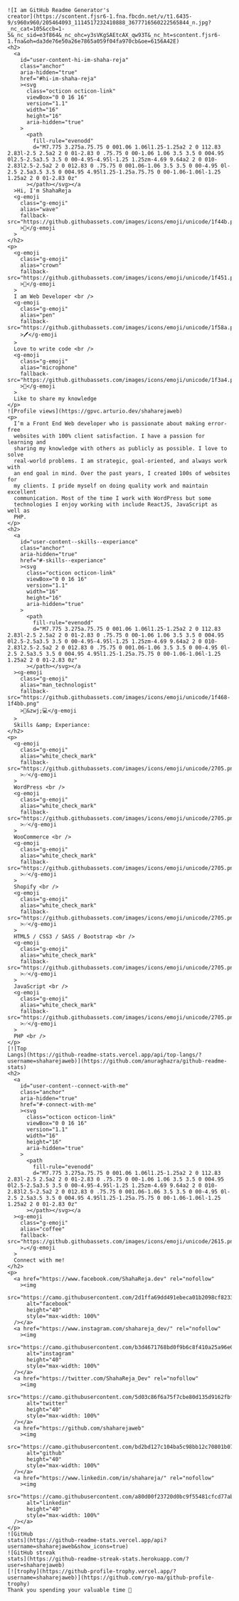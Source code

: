     ![I am GitHub Readme Generator's
    creator](https://scontent.fjsr6-1.fna.fbcdn.net/v/t1.6435-9/s960x960/205464093_1114517232410888_3677716560222565844_n.jpg?_nc_cat=105&ccb=1-5&_nc_sid=e3f864&_nc_ohc=y3sVKgSAEtcAX_qw93T&_nc_ht=scontent.fjsr6-1.fna&oh=da3de76e50a26e7865a059f04fa970cb&oe=6156A42E)
    <h2>
      <a
        id="user-content-hi-im-shaha-reja"
        class="anchor"
        aria-hidden="true"
        href="#hi-im-shaha-reja"
        ><svg
          class="octicon octicon-link"
          viewBox="0 0 16 16"
          version="1.1"
          width="16"
          height="16"
          aria-hidden="true"
        >
          <path
            fill-rule="evenodd"
            d="M7.775 3.275a.75.75 0 001.06 1.06l1.25-1.25a2 2 0 112.83 2.83l-2.5 2.5a2 2 0 01-2.83 0 .75.75 0 00-1.06 1.06 3.5 3.5 0 004.95 0l2.5-2.5a3.5 3.5 0 00-4.95-4.95l-1.25 1.25zm-4.69 9.64a2 2 0 010-2.83l2.5-2.5a2 2 0 012.83 0 .75.75 0 001.06-1.06 3.5 3.5 0 00-4.95 0l-2.5 2.5a3.5 3.5 0 004.95 4.95l1.25-1.25a.75.75 0 00-1.06-1.06l-1.25 1.25a2 2 0 01-2.83 0z"
          ></path></svg></a
      >Hi, I'm ShahaReja
      <g-emoji
        class="g-emoji"
        alias="wave"
        fallback-src="https://github.githubassets.com/images/icons/emoji/unicode/1f44b.png"
        >👋</g-emoji
      >
    </h2>
    <p>
      <g-emoji
        class="g-emoji"
        alias="crown"
        fallback-src="https://github.githubassets.com/images/icons/emoji/unicode/1f451.png"
        >👑</g-emoji
      >
      I am Web Developer <br />
      <g-emoji
        class="g-emoji"
        alias="pen"
        fallback-src="https://github.githubassets.com/images/icons/emoji/unicode/1f58a.png"
        >🖊️</g-emoji
      >
      Love to write code <br />
      <g-emoji
        class="g-emoji"
        alias="microphone"
        fallback-src="https://github.githubassets.com/images/icons/emoji/unicode/1f3a4.png"
        >🎤</g-emoji
      >
      Like to share my knowledge
    </p>
    ![Profile views](https://gpvc.arturio.dev/shaharejaweb)
    <p>
      I’m a Front End Web developer who is passionate about making error-free
      websites with 100% client satisfaction. I have a passion for learning and
      sharing my knowledge with others as publicly as possible. I love to solve
      real-world problems. I am strategic, goal-oriented, and always work with
      an end goal in mind. Over the past years, I created 100s of websites for
      my clients. I pride myself on doing quality work and maintain excellent
      communication. Most of the time I work with WordPress but some
      technologies I enjoy working with include ReactJS, JavaScript as well as
      PHP.
    </p>
    <h2>
      <a
        id="user-content--skills--experiance"
        class="anchor"
        aria-hidden="true"
        href="#-skills--experiance"
        ><svg
          class="octicon octicon-link"
          viewBox="0 0 16 16"
          version="1.1"
          width="16"
          height="16"
          aria-hidden="true"
        >
          <path
            fill-rule="evenodd"
            d="M7.775 3.275a.75.75 0 001.06 1.06l1.25-1.25a2 2 0 112.83 2.83l-2.5 2.5a2 2 0 01-2.83 0 .75.75 0 00-1.06 1.06 3.5 3.5 0 004.95 0l2.5-2.5a3.5 3.5 0 00-4.95-4.95l-1.25 1.25zm-4.69 9.64a2 2 0 010-2.83l2.5-2.5a2 2 0 012.83 0 .75.75 0 001.06-1.06 3.5 3.5 0 00-4.95 0l-2.5 2.5a3.5 3.5 0 004.95 4.95l1.25-1.25a.75.75 0 00-1.06-1.06l-1.25 1.25a2 2 0 01-2.83 0z"
          ></path></svg></a
      ><g-emoji
        class="g-emoji"
        alias="man_technologist"
        fallback-src="https://github.githubassets.com/images/icons/emoji/unicode/1f468-1f4bb.png"
        >👨&zwj;💻</g-emoji
      >
      Skills &amp; Experiance:
    </h2>
    <p>
      <g-emoji
        class="g-emoji"
        alias="white_check_mark"
        fallback-src="https://github.githubassets.com/images/icons/emoji/unicode/2705.png"
        >✅</g-emoji
      >
      WordPress <br />
      <g-emoji
        class="g-emoji"
        alias="white_check_mark"
        fallback-src="https://github.githubassets.com/images/icons/emoji/unicode/2705.png"
        >✅</g-emoji
      >
      WooCommerce <br />
      <g-emoji
        class="g-emoji"
        alias="white_check_mark"
        fallback-src="https://github.githubassets.com/images/icons/emoji/unicode/2705.png"
        >✅</g-emoji
      >
      Shopify <br />
      <g-emoji
        class="g-emoji"
        alias="white_check_mark"
        fallback-src="https://github.githubassets.com/images/icons/emoji/unicode/2705.png"
        >✅</g-emoji
      >
      HTML5 / CSS3 / SASS / Bootstrap <br />
      <g-emoji
        class="g-emoji"
        alias="white_check_mark"
        fallback-src="https://github.githubassets.com/images/icons/emoji/unicode/2705.png"
        >✅</g-emoji
      >
      JavaScript <br />
      <g-emoji
        class="g-emoji"
        alias="white_check_mark"
        fallback-src="https://github.githubassets.com/images/icons/emoji/unicode/2705.png"
        >✅</g-emoji
      >
      PHP <br />
    </p>
    [![Top
    Langs](https://github-readme-stats.vercel.app/api/top-langs/?username=shaharejaweb)](https://github.com/anuraghazra/github-readme-stats)
    <h2>
      <a
        id="user-content--connect-with-me"
        class="anchor"
        aria-hidden="true"
        href="#-connect-with-me"
        ><svg
          class="octicon octicon-link"
          viewBox="0 0 16 16"
          version="1.1"
          width="16"
          height="16"
          aria-hidden="true"
        >
          <path
            fill-rule="evenodd"
            d="M7.775 3.275a.75.75 0 001.06 1.06l1.25-1.25a2 2 0 112.83 2.83l-2.5 2.5a2 2 0 01-2.83 0 .75.75 0 00-1.06 1.06 3.5 3.5 0 004.95 0l2.5-2.5a3.5 3.5 0 00-4.95-4.95l-1.25 1.25zm-4.69 9.64a2 2 0 010-2.83l2.5-2.5a2 2 0 012.83 0 .75.75 0 001.06-1.06 3.5 3.5 0 00-4.95 0l-2.5 2.5a3.5 3.5 0 004.95 4.95l1.25-1.25a.75.75 0 00-1.06-1.06l-1.25 1.25a2 2 0 01-2.83 0z"
          ></path></svg></a
      ><g-emoji
        class="g-emoji"
        alias="coffee"
        fallback-src="https://github.githubassets.com/images/icons/emoji/unicode/2615.png"
        >☕</g-emoji
      >
      Connect with me!
    </h2>
    <p>
      <a href="https://www.facebook.com/ShahaReja.dev" rel="nofollow"
        ><img
          src="https://camo.githubusercontent.com/2d1ffa69dd491ebeca01b2098cf8233dd09950ff5895abccd5b455ca442abc59/68747470733a2f2f696d672e736869656c64732e696f2f62616467652f46616365626f6f6b2d3138373746323f7374796c653d666f722d7468652d6261646765266c6f676f3d66616365626f6f6b266c6f676f436f6c6f723d7768697465"
          alt="facebook"
          height="40"
          style="max-width: 100%"
      /></a>
      <a href="https://www.instagram.com/shahareja_dev/" rel="nofollow"
        ><img
          src="https://camo.githubusercontent.com/b3d4671768bd0f9b6c8f410a25a96e0c5a4d135208d8910461e986f97e7985ab/68747470733a2f2f696d672e736869656c64732e696f2f62616467652f496e7374616772616d2d4534343035463f7374796c653d666f722d7468652d6261646765266c6f676f3d696e7374616772616d266c6f676f436f6c6f723d7768697465"
          alt="instagram"
          height="40"
          style="max-width: 100%"
      /></a>
      <a href="https://twitter.com/ShahaReja_Dev" rel="nofollow"
        ><img
          src="https://camo.githubusercontent.com/5d03c86f6a75f7cbe80d135d9162fbf6dc46a31253cf30a8e9bb8279b4d574d3/68747470733a2f2f696d672e736869656c64732e696f2f62616467652f547769747465722d3144413146323f7374796c653d666f722d7468652d6261646765266c6f676f3d74776974746572266c6f676f436f6c6f723d7768697465"
          alt="twitter"
          height="40"
          style="max-width: 100%"
      /></a>
      <a href="https://github.com/shaharejaweb"
        ><img
          src="https://camo.githubusercontent.com/bd2bd127c104ba5c98bb12c70801b075aee1f040009089510f69554300e7ff41/68747470733a2f2f696d672e736869656c64732e696f2f62616467652f4769742d4630353033323f7374796c653d666f722d7468652d6261646765266c6f676f3d676974266c6f676f436f6c6f723d7768697465"
          alt="github"
          height="40"
          style="max-width: 100%"
      /></a>
      <a href="https://www.linkedin.com/in/shahareja/" rel="nofollow"
        ><img
          src="https://camo.githubusercontent.com/a80d00f23720d0bc9f55481cfcd77ab79e141606829cf16ec43f8cacc7741e46/68747470733a2f2f696d672e736869656c64732e696f2f62616467652f4c696e6b6564496e2d3030373742353f7374796c653d666f722d7468652d6261646765266c6f676f3d6c696e6b6564696e266c6f676f436f6c6f723d7768697465"
          alt="linkedin"
          height="40"
          style="max-width: 100%"
      /></a>
    </p>
    ![GitHub
    stats](https://github-readme-stats.vercel.app/api?username=shaharejaweb&show_icons=true)
    ![GitHub streak
    stats](https://github-readme-streak-stats.herokuapp.com/?user=shaharejaweb)
    [![trophy](https://github-profile-trophy.vercel.app/?username=shaharejaweb)](https://github.com/ryo-ma/github-profile-trophy)
    Thank you spending your valuable time 👋
